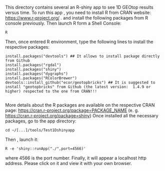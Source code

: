 This directory contains several an R-shiny app to see 1D GEOtop results versus time. 
To run this app , you need to install R from CRAN website: https://www.r-project.org/ .
and install the following packages from R console previously.
Then launch R form a Shell Console: 
```
R
```
Then, once entered R environment, type the following lines to install the respective packages:

```
install.packages("devtools") ## It allows to install package directly from Github
install.packages("rgdal") 
install.packages("shiny")
install.packages("dygraphs")
install.packages("RColorBrewer")
devtools::install_github("ecor/geotopbricks") ## It is suggested to install "geotopbricks" from Github (the latest version:  1.4.9 or higher) respected to the one from CRAN!!! 


```
More details about the R packages are available on the respective CRAN page: https://cran.r-project.org/package=PACKAGE_NAME (e. g. https://cran.r-project.org/package=shiny) 
Once installed all the necessary packages, go to the app directory:
```
cd ~/[...]/tools/Test1Dshinyapp

```

Then , launch it:

```
R -e 'shiny::runApp("./",port=4566)'
```
where 4566 is the port number.
Finally, it will appear a localhost http address.
Please click on it  and view it with your own browser. 
